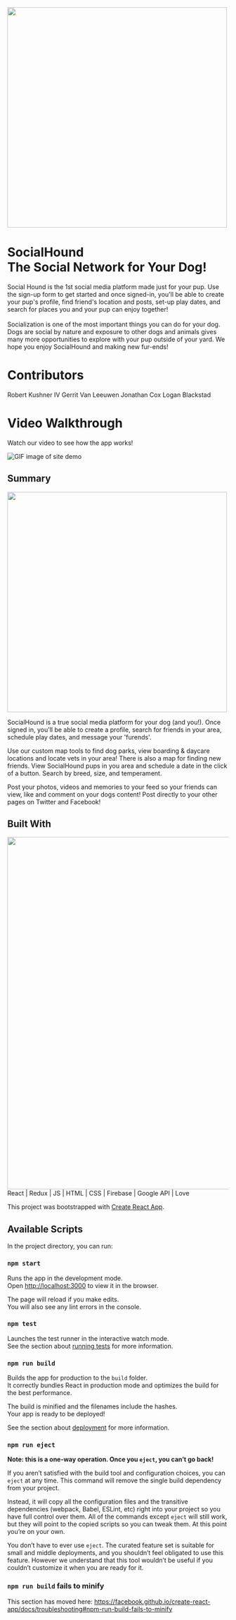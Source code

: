 <img src='https://github.com/thekushkode/sh-frontend-project/blob/master/src/components/images/sh-1.jpg' width=500 />

# SocialHound<br>The Social Network for Your Dog!

Social Hound is the 1st social media platform made just for your pup. Use the sign-up form to get started and once signed-in, you'll be able to create your pup's profile, find friend's location and posts, set-up play dates, and search for places you and your pup can enjoy together!<br  /><br  />Socialization is one of the most important things you can do for your dog. Dogs are social by nature and exposure to other dogs and animals gives many more opportunities to explore with your pup outside of your yard. We hope you enjoy SocialHound and making new fur-ends!

# Contributors
Robert Kushner IV
Gerrit Van Leeuwen
Jonathan Cox
Logan Blackstad

# Video Walkthrough

Watch our video to see how the app works!

![GIF image of site demo](https://github.com/thekushkode/sh-frontend-project/blob/master/src/components/images/demo.gif)

## Summary
<img src='https://github.com/thekushkode/sh-frontend-project/blob/master/src/components/images/4points-sh.PNG' width='500' />

SocialHound is a true social media platform for your dog (and you!). Once signed in, you'll be able to create a profile, search for friends in your area, schedule play dates, and message your 'furends'.

Use our custom map tools to find dog parks, view boarding & daycare locations and locate vets in your area! There is also a map for finding new friends. View SocialHound pups in you area and schedule a date in the click of a button. Search by breed, size, and temperament.

Post your photos, videos and memories to your feed so your friends can view, like and comment on your dogs content! Post directly to your other pages on Twitter and Facebook! 

## Built With

<img src='https://github.com/thekushkode/sh-frontend-project/blob/master/src/components/images/builtwith.jpg' width='800' /> 
React | Redux | JS | HTML | CSS | Firebase | Google API | Love



This project was bootstrapped with [Create React App](https://github.com/facebook/create-react-app).

## Available Scripts

In the project directory, you can run:

### `npm start`

Runs the app in the development mode.<br />
Open [http://localhost:3000](http://localhost:3000) to view it in the browser.

The page will reload if you make edits.<br />
You will also see any lint errors in the console.

### `npm test`

Launches the test runner in the interactive watch mode.<br />
See the section about [running tests](https://facebook.github.io/create-react-app/docs/running-tests) for more information.

### `npm run build`

Builds the app for production to the `build` folder.<br />
It correctly bundles React in production mode and optimizes the build for the best performance.

The build is minified and the filenames include the hashes.<br />
Your app is ready to be deployed!

See the section about [deployment](https://facebook.github.io/create-react-app/docs/deployment) for more information.

### `npm run eject`

**Note: this is a one-way operation. Once you `eject`, you can’t go back!**

If you aren’t satisfied with the build tool and configuration choices, you can `eject` at any time. This command will remove the single build dependency from your project.

Instead, it will copy all the configuration files and the transitive dependencies (webpack, Babel, ESLint, etc) right into your project so you have full control over them. All of the commands except `eject` will still work, but they will point to the copied scripts so you can tweak them. At this point you’re on your own.

You don’t have to ever use `eject`. The curated feature set is suitable for small and middle deployments, and you shouldn’t feel obligated to use this feature. However we understand that this tool wouldn’t be useful if you couldn’t customize it when you are ready for it.

### `npm run build` fails to minify

This section has moved here: https://facebook.github.io/create-react-app/docs/troubleshooting#npm-run-build-fails-to-minify
